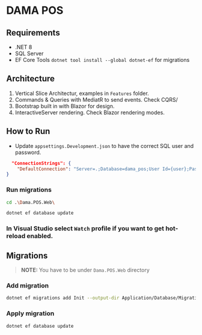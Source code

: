 # DAMA POS

## Requirements

- .NET 8
- SQL Server
- EF Core Tools `dotnet tool install --global dotnet-ef` for migrations

## Architecture

1. Vertical Slice Architectur, examples in `Features` folder.
2. Commands & Queries with MediatR to send events. Check CQRS/
3. Bootstrap built in with Blazor for design.
4. InteractiveServer rendering. Check Blazor rendering modes.

## How to Run

- Update `appsettings.Development.json` to have the correct SQL user and password.

```json
  "ConnectionStrings": {
    "DefaultConnection": "Server=.;Database=dama_pos;User Id={user};Password={pass};TrustServerCertificate=True;"
}
```

### Run migrations

```bash
cd .\Dama.POS.Web\
```

```bash
dotnet ef database update
```

### In Visual Studio select `Watch` profile if you want to get hot-reload enabled.

## Migrations

> <b>NOTE:</b> You have to be under `Dama.POS.Web` directory

### Add migration

```bash
dotnet ef migrations add Init --output-dir Application/Database/Migrations
```

### Apply migration

```bash
dotnet ef database update
```
